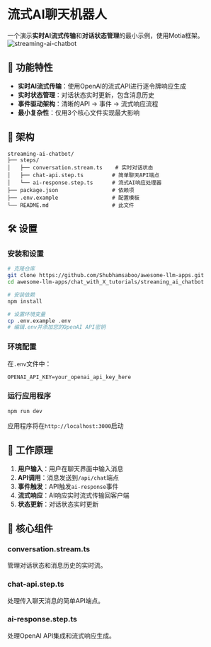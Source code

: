 # 流式AI聊天机器人

一个演示**实时AI流式传输**和**对话状态管理**的最小示例，使用Motia框架。
![streaming-ai-chatbot](docs/images/streaming-ai-chatbot.gif)

## 🚀 功能特性

- **实时AI流式传输**：使用OpenAI的流式API进行逐令牌响应生成
- **实时状态管理**：对话状态实时更新，包含消息历史
- **事件驱动架构**：清晰的API → 事件 → 流式响应流程
- **最小复杂性**：仅用3个核心文件实现最大影响

## 📁 架构

```
streaming-ai-chatbot/
├── steps/
│   ├── conversation.stream.ts    # 实时对话状态
│   ├── chat-api.step.ts         # 简单聊天API端点  
│   └── ai-response.step.ts      # 流式AI响应处理器
├── package.json                 # 依赖项
├── .env.example                 # 配置模板
└── README.md                    # 此文件
```

## 🛠️ 设置

### 安装和设置

```bash
# 克隆仓库
git clone https://github.com/Shubhamsaboo/awesome-llm-apps.git
cd awesome-llm-apps/chat_with_X_tutorials/streaming_ai_chatbot

# 安装依赖
npm install

# 设置环境变量
cp .env.example .env
# 编辑.env并添加您的OpenAI API密钥
```

### 环境配置

在`.env`文件中：
```env
OPENAI_API_KEY=your_openai_api_key_here
```

### 运行应用程序

```bash
npm run dev
```

应用程序将在`http://localhost:3000`启动

## 🔧 工作原理

1. **用户输入**：用户在聊天界面中输入消息
2. **API调用**：消息发送到`/api/chat`端点
3. **事件触发**：API触发`ai-response`事件
4. **流式响应**：AI响应实时流式传输回客户端
5. **状态更新**：对话状态实时更新

## 📝 核心组件

### conversation.stream.ts
管理对话状态和消息历史的实时流。

### chat-api.step.ts
处理传入聊天消息的简单API端点。

### ai-response.step.ts
处理OpenAI API集成和流式响应生成。
